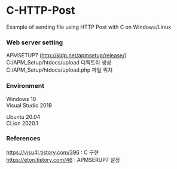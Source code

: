 # C-HTTP-Post
Example of sending file using HTTP Post with C on Windows/Linux

### Web server setting
APMSETUP7 (http://kldp.net/apmsetup/release/)  
C:/APM_Setup/htdocs/upload 디렉토리 생성  
C:/APM_Setup/htdocs/upload.php 파일 위치  

### Environment
Windows 10  
Visual Studio 2019  

Ubuntu 20.04  
CLion 2020.1

### References
https://visu4l.tistory.com/396 : C 구현  
https://eton.tistory.com/46 : APMSERUP7 설정
